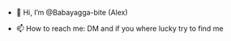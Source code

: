 - 👋 Hi, I’m @Babayagga-bite (Alex)

- 📫 How to reach me: DM and if you where lucky try to find me

<!---
Babayagga-bite/Babayagga-bite is a ✨ special ✨ repository because its `README.md` (this file) appears on your GitHub profile.
You can click the Preview link to take a look at your changes.
--->

